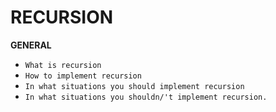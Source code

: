 # RECURSION
__GENERAL__
* `What is recursion` 
* `How to implement recursion`
* `In what situations you should implement recursion`
* `In what situations you shouldn/'t implement recursion.`
